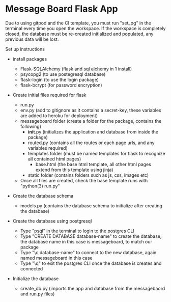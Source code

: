 # Message Board Flask App

Due to using gitpod and the CI template, you must run "set_pg" in the terminal every time you open the workspace.
If the workspace is completely closed, the database must be re-created initialized and populated, any previous data will be lost.

Set up instructions
- install packages
  - Flask-SQLAlchemy (flask and sql alchemy in 1 install)
  - psycopg2 (to use postegresql database)
  - flask-login (to use the login package)
  - flask-bcrypt (for password encryption)

- Create initial files required for flask
  - run.py
  - env.py (add to gitignore as it contains a secret-key, these variables are added to heroku for deployment)
  - messageboard folder (create a folder for the package, contains the following)
    - __init__.py (initializes the application and database from inside the package)
    - routed.py (contains all the routes or each page urls, and any variables required)
    - templates folder (must be named templates for flask to recognize all contained html pages)
      - base.html (the base html template, all other html pages extend from this template using jinja)
    - static folder (contains folders such as js, css, images etc)
  - Once all files are created, check the base template runs with "python(3) run.py"

- Create the database schema
  - models.py (contains the database schema to initialize after creating the database)

- Create the database using postgresql
  - Type "psql" in the terminal to login to the postgres CLI
  - Type "CREATE DATABASE database-name" to create the database, the database name in this case is messageboard, to match our package
  - Type "\c database-name" to connect to the new database, again named messageboard in this case
  - Type "\q" to exit the postgres CLI once the database is creates and connected

- Initialize the database
  - create_db.py (imports the app and database from the messagebaord and run.py files)
